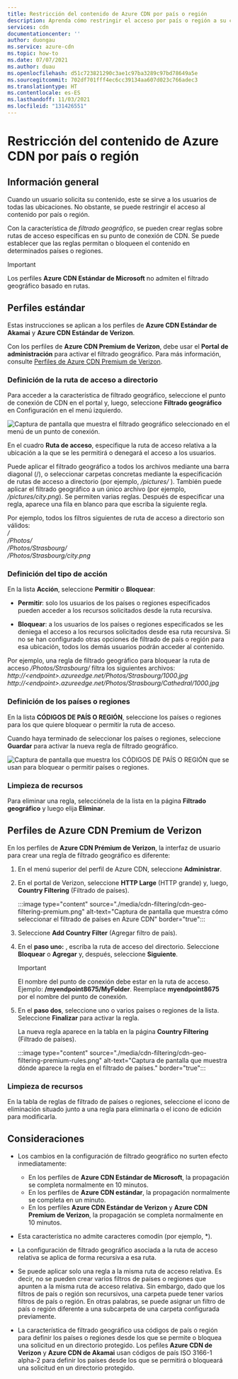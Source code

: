 ```yaml
---
title: Restricción del contenido de Azure CDN por país o región
description: Aprenda cómo restringir el acceso por país o región a su contenido de Azure CDN mediante la característica de filtrado geográfico.
services: cdn
documentationcenter: ''
author: duongau
ms.service: azure-cdn
ms.topic: how-to
ms.date: 07/07/2021
ms.author: duau
ms.openlocfilehash: d51c723821290c3ae1c97ba3289c97bd78649a5e
ms.sourcegitcommit: 702df701fff4ec6cc39134aa607d023c766adec3
ms.translationtype: HT
ms.contentlocale: es-ES
ms.lasthandoff: 11/03/2021
ms.locfileid: "131426551"
---
```

# <a name="restrict-azure-cdn-content-by-countryregion"></a>Restricción del contenido de Azure CDN por país o región

## <a name="overview"></a>Información general
Cuando un usuario solicita su contenido, este se sirve a los usuarios de todas las ubicaciones. No obstante, se puede restringir el acceso al contenido por país o región. 

Con la característica de *filtrado geográfico*, se pueden crear reglas sobre rutas de acceso específicas en su punto de conexión de CDN. Se puede establecer que las reglas permitan o bloqueen el contenido en determinados países o regiones.

> [!IMPORTANT]
> Los perfiles **Azure CDN Estándar de Microsoft** no admiten el filtrado geográfico basado en rutas.
> 

## <a name="standard-profiles"></a>Perfiles estándar

Estas instrucciones se aplican a los perfiles de **Azure CDN Estándar de Akamai** y **Azure CDN Estándar de Verizon**.

Con los perfiles de **Azure CDN Premium de Verizon**, debe usar el **Portal de administración** para activar el filtrado geográfico. Para más información, consulte [Perfiles de Azure CDN Premium de Verizon](#azure-cdn-premium-from-verizon-profiles).

### <a name="define-the-directory-path"></a>Definición de la ruta de acceso a directorio
Para acceder a la característica de filtrado geográfico, seleccione el punto de conexión de CDN en el portal y, luego, seleccione **Filtrado geográfico** en Configuración en el menú izquierdo. 

![Captura de pantalla que muestra el filtrado geográfico seleccionado en el menú de un punto de conexión.](./media/cdn-filtering/cdn-geo-filtering-standard.png)

En el cuadro **Ruta de acceso**, especifique la ruta de acceso relativa a la ubicación a la que se les permitirá o denegará el acceso a los usuarios. 

Puede aplicar el filtrado geográfico a todos los archivos mediante una barra diagonal (/), o seleccionar carpetas concretas mediante la especificación de rutas de acceso a directorio (por ejemplo, */pictures/* ). También puede aplicar el filtrado geográfico a un único archivo (por ejemplo, */pictures/city.png*). Se permiten varias reglas. Después de especificar una regla, aparece una fila en blanco para que escriba la siguiente regla.

Por ejemplo, todos los filtros siguientes de ruta de acceso a directorio son válidos:   
*/*                                 
*/Photos/*      
*/Photos/Strasbourg/*      
*/Photos/Strasbourg/city.png*

### <a name="define-the-type-of-action"></a>Definición del tipo de acción

En la lista **Acción**, seleccione **Permitir** o **Bloquear**: 

- **Permitir**: solo los usuarios de los países o regiones especificados pueden acceder a los recursos solicitados desde la ruta recursiva.

- **Bloquear**: a los usuarios de los países o regiones especificados se les deniega el acceso a los recursos solicitados desde esa ruta recursiva. Si no se han configurado otras opciones de filtrado de país o región para esa ubicación, todos los demás usuarios podrán acceder al contenido.

Por ejemplo, una regla de filtrado geográfico para bloquear la ruta de acceso */Photos/Strasbourg/* filtra los siguientes archivos:     
*http:\//\<endpoint>.azureedge.net/Photos/Strasbourg/1000.jpg*
*http:\//\<endpoint>.azureedge.net/Photos/Strasbourg/Cathedral/1000.jpg*

### <a name="define-the-countriesregions"></a>Definición de los países o regiones

En la lista **CÓDIGOS DE PAÍS O REGIÓN**, seleccione los países o regiones para los que quiere bloquear o permitir la ruta de acceso. 

Cuando haya terminado de seleccionar los países o regiones, seleccione **Guardar** para activar la nueva regla de filtrado geográfico. 

![Captura de pantalla que muestra los CÓDIGOS DE PAÍS O REGIÓN que se usan para bloquear o permitir países o regiones.](./media/cdn-filtering/cdn-geo-filtering-rules.png)

### <a name="clean-up-resources"></a>Limpieza de recursos

Para eliminar una regla, selecciónela de la lista en la página **Filtrado geográfico** y luego elija **Eliminar**.

## <a name="azure-cdn-premium-from-verizon-profiles"></a>Perfiles de Azure CDN Premium de Verizon

En los perfiles de **Azure CDN Prémium de Verizon**, la interfaz de usuario para crear una regla de filtrado geográfico es diferente:

1. En el menú superior del perfil de Azure CDN, seleccione **Administrar**.

2. En el portal de Verizon, seleccione **HTTP Large** (HTTP grande) y, luego, **Country Filtering** (Filtrado de países).

    :::image type="content" source="./media/cdn-filtering/cdn-geo-filtering-premium.png" alt-text="Captura de pantalla que muestra cómo seleccionar el filtrado de países en Azure CDN" border="true":::
  
3. Seleccione **Add Country Filter** (Agregar filtro de país).

4. En el **paso uno:** , escriba la ruta de acceso del directorio. Seleccione **Bloquear** o **Agregar** y, después, seleccione **Siguiente**.

    > [!IMPORTANT]
    > El nombre del punto de conexión debe estar en la ruta de acceso.  Ejemplo: **/myendpoint8675/MyFolder**.  Reemplace **myendpoint8675** por el nombre del punto de conexión.
    > 
    
5. En el **paso dos**, seleccione uno o varios países o regiones de la lista. Seleccione **Finalizar** para activar la regla. 
    
    La nueva regla aparece en la tabla en la página **Country Filtering** (Filtrado de países).
    
    :::image type="content" source="./media/cdn-filtering/cdn-geo-filtering-premium-rules.png" alt-text="Captura de pantalla que muestra dónde aparece la regla en el filtrado de países." border="true":::
 
### <a name="clean-up-resources"></a>Limpieza de recursos
En la tabla de reglas de filtrado de países o regiones, seleccione el icono de eliminación situado junto a una regla para eliminarla o el icono de edición para modificarla.

## <a name="considerations"></a>Consideraciones
* Los cambios en la configuración de filtrado geográfico no surten efecto inmediatamente:
   * En los perfiles de **Azure CDN Estándar de Microsoft**, la propagación se completa normalmente en 10 minutos. 
   * En los perfiles de **Azure CDN estándar**, la propagación normalmente se completa en un minuto. 
   * En los perfiles **Azure CDN Estándar de Verizon** y **Azure CDN Premium de Verizon**, la propagación se completa normalmente en 10 minutos. 
 
* Esta característica no admite caracteres comodín (por ejemplo, *).

* La configuración de filtrado geográfico asociada a la ruta de acceso relativa se aplica de forma recursiva a esa ruta.

* Se puede aplicar solo una regla a la misma ruta de acceso relativa. Es decir, no se pueden crear varios filtros de países o regiones que apunten a la misma ruta de acceso relativa. Sin embargo, dado que los filtros de país o región son recursivos, una carpeta puede tener varios filtros de país o región. En otras palabras, se puede asignar un filtro de país o región diferente a una subcarpeta de una carpeta configurada previamente.

* La característica de filtrado geográfico usa códigos de país o región para definir los países o regiones desde los que se permite o bloquea una solicitud en un directorio protegido.  Los pefiles **Azure CDN de Verizon** y **Azure CDN de Akamai** usan códigos de país ISO 3166-1 alpha-2 para definir los países desde los que se permitirá o bloqueará una solicitud en un directorio protegido. 

